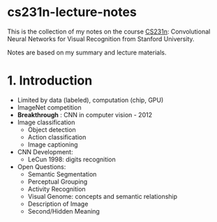 # cs231n-lecture-notes
This is the collection of my notes on the course [CS231n](http://cs231n.stanford.edu/): Convolutional Neural Networks for Visual Recognition from Stanford University. 

Notes are based on my summary and lecture materials.


# 1. Introduction

* Limited by data (labeled), computation (chip, GPU)
* ImageNet competition
* **Breakthrough** : CNN in computer vision - 2012
* Image classification
    * Object detection
    * Action classification
    * Image captioning 
* CNN Development:
  * LeCun 1998: digits recognition
* Open Questions:
  * Semantic Segmentation
  * Perceptual Grouping
  * Activity Recognition
  * Visual Genome: concepts and semantic relationship
  * Description of Image
  * Second/Hidden Meaning

